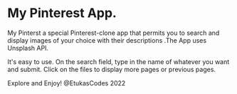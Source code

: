 # My Pinterest App.
My Pinterst a special Pinterest-clone app that permits you to search and display images of your choice with their descriptions .The App uses Unsplash API. 

It's easy to use. 
On the search field, type in the name of whatever you want and submit. 
Click on the files to display more pages or previous pages.

Explore and Enjoy! @EtukasCodes 2022